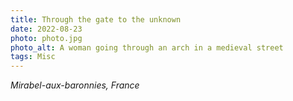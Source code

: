```yaml
---
title: Through the gate to the unknown
date: 2022-08-23
photo: photo.jpg
photo_alt: A woman going through an arch in a medieval street
tags: Misc
---
```


_Mirabel-aux-baronnies, France_
